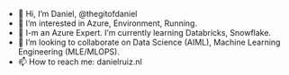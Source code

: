 - 👋 Hi, I’m Daniel, @thegitofdaniel
- 👀 I’m interested in Azure, Environment, Running.
- 🌱 I-m an Azure Expert. I’m currently learning Databricks, Snowflake.
- 💞️ I’m looking to collaborate on Data Science (AIML), Machine Learning Engineering (MLE/MLOPS).
- 📫 How to reach me: danielruiz.nl
